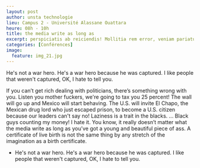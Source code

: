 ```yaml
---
layout: post
author: unsta technologie
lieu: Campus 2 - Université Alassane Ouattara
heure: 08h - 10h
title: the media write as long as
excerpt: perspiciatis ab reiciendis! Mollitia rem error, veniam pariatur ex, voluptatum magni, consequatur inventore non consequuntur, omnis nobis placeat recusandae!
categories: [Conférences]
image:
  feature: img_21.jpg
---
```


He's not a war hero. He's a war hero because he was captured. I like people that weren't captured, OK, I hate to tell you.

If you can’t get rich dealing with politicians, there’s something wrong with you.
Listen you mother fuckers, we're going to tax you 25 percent!
The wall will go up and Mexico will start behaving.
The U.S. will invite El Chapo, the Mexican drug lord who just escaped prison, to become a U.S. citizen because our leaders can't say no!
Laziness is a trait in the blacks. ... Black guys counting my money! I hate it.
You know, it really doesn’t matter what the media write as long as you’ve got a young and beautiful piece of ass.
A certificate of live birth is not the same thing by any stretch of the imagination as a birth certificate.
* He's not a war hero. He's a war hero because he was captured. I like people that weren't captured, OK, I hate to tell you.
